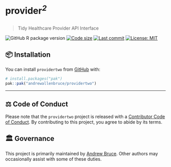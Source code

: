 
<h1 align="left">

<b>provider</b><sup><i>2</i></sup>
</h1>

> Tidy Healthcare Provider API Interface

<!-- badges: start -->

![GitHub R package
version](https://img.shields.io/github/r-package/v/andrewallenbruce/providertwo?style=flat-square&logo=R&label=Package&color=%23192a38)
[![Code
size](https://img.shields.io/github/languages/code-size/andrewallenbruce/providertwo.svg)](https://github.com/andrewallenbruce/providertwo)
[![Last
commit](https://img.shields.io/github/last-commit/andrewallenbruce/providertwo.svg)](https://github.com/andrewallenbruce/providertwo/commits/master)
[![License:
MIT](https://img.shields.io/badge/license-MIT-blue.svg)](https://choosealicense.com/licenses/mit/)

<!-- badges: end -->

## :package: Installation

You can install `providertwo` from [GitHub](https://github.com/) with:

``` r
# install.packages("pak")
pak::pak("andrewallenbruce/providertwo")
```

------------------------------------------------------------------------

## :balance_scale: Code of Conduct

Please note that the `providertwo` project is released with a
[Contributor Code of
Conduct](https://andrewallenbruce.github.io/providertwo/CODE_OF_CONDUCT.html).
By contributing to this project, you agree to abide by its terms.

## :classical_building: Governance

This project is primarily maintained by [Andrew
Bruce](https://github.com/andrewallenbruce). Other authors may
occasionally assist with some of these duties.
